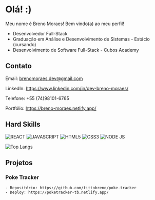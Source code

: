 # Olá! :)
Meu nome é Breno Moraes! Bem vindo(a) ao meu perfil!

- Desenvolvedor Full-Stack
- Graduação em Análise e Desenvolvimento de Sistemas - Estácio (cursando)
- Desenvolvimento de Software Full-Stack - Cubos Academy
## Contato

Email: brenomoraes.dev@gmail.com

LinkedIn: https://www.linkedin.com/in/dev-breno-moraes/

Telefone: +55 (74)98101-6765

Portfólio: https://breno-moraes.netlify.app/

## Hard Skills

![REACT](https://img.shields.io/badge/React-20232A?style=for-the-badge&logo=react&logoColor=61DAFB)
![JAVASCRIPT](https://img.shields.io/badge/JavaScript-323330?style=for-the-badge&logo=javascript&logoColor=F7DF1E)
![HTML5](https://img.shields.io/badge/HTML5-E34F26?style=for-the-badge&logo=html5&logoColor=white)
![CSS3](https://img.shields.io/badge/CSS3-1572B6?style=for-the-badge&logo=css3&logoColor=white)
![NODE JS](https://img.shields.io/badge/Node.js-339933?style=for-the-badge&logo=nodedotjs&logoColor=white)


[![Top Langs](https://github-readme-stats.vercel.app/api/top-langs/?username=tittobreno)](https://https://github.com/tittobreno/tittobreno)

## Projetos
  ### Poke Tracker
    - Repositório: https://github.com/tittobreno/poke-tracker
    - Deploy: https://poketracker-tb.netlify.app/
